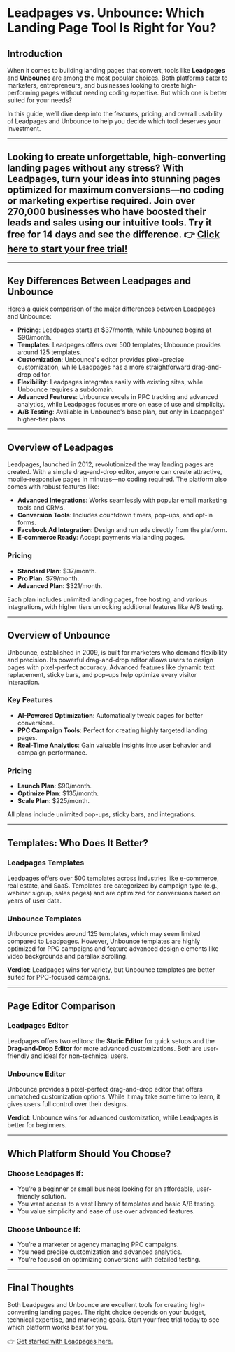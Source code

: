 # Leadpages vs. Unbounce: Which Landing Page Tool Is Right for You?

## Introduction

When it comes to building landing pages that convert, tools like **Leadpages** and **Unbounce** are among the most popular choices. Both platforms cater to marketers, entrepreneurs, and businesses looking to create high-performing pages without needing coding expertise. But which one is better suited for your needs?

In this guide, we’ll dive deep into the features, pricing, and overall usability of Leadpages and Unbounce to help you decide which tool deserves your investment.

---

## Looking to create unforgettable, high-converting landing pages without any stress? With Leadpages, turn your ideas into stunning pages optimized for maximum conversions—no coding or marketing expertise required. Join over 270,000 businesses who have boosted their leads and sales using our intuitive tools. Try it free for 14 days and see the difference. 👉 [Click here to start your free trial!](https://bit.ly/LEadPages)

---

## Key Differences Between Leadpages and Unbounce

Here’s a quick comparison of the major differences between Leadpages and Unbounce:

- **Pricing**: Leadpages starts at $37/month, while Unbounce begins at $90/month.
- **Templates**: Leadpages offers over 500 templates; Unbounce provides around 125 templates.
- **Customization**: Unbounce's editor provides pixel-precise customization, while Leadpages has a more straightforward drag-and-drop editor.
- **Flexibility**: Leadpages integrates easily with existing sites, while Unbounce requires a subdomain.
- **Advanced Features**: Unbounce excels in PPC tracking and advanced analytics, while Leadpages focuses more on ease of use and simplicity.
- **A/B Testing**: Available in Unbounce's base plan, but only in Leadpages' higher-tier plans.

---

## Overview of Leadpages

Leadpages, launched in 2012, revolutionized the way landing pages are created. With a simple drag-and-drop editor, anyone can create attractive, mobile-responsive pages in minutes—no coding required. The platform also comes with robust features like:

- **Advanced Integrations**: Works seamlessly with popular email marketing tools and CRMs.
- **Conversion Tools**: Includes countdown timers, pop-ups, and opt-in forms.
- **Facebook Ad Integration**: Design and run ads directly from the platform.
- **E-commerce Ready**: Accept payments via landing pages.

### Pricing

- **Standard Plan**: $37/month.
- **Pro Plan**: $79/month.
- **Advanced Plan**: $321/month.

Each plan includes unlimited landing pages, free hosting, and various integrations, with higher tiers unlocking additional features like A/B testing.

---

## Overview of Unbounce

Unbounce, established in 2009, is built for marketers who demand flexibility and precision. Its powerful drag-and-drop editor allows users to design pages with pixel-perfect accuracy. Advanced features like dynamic text replacement, sticky bars, and pop-ups help optimize every visitor interaction.

### Key Features

- **AI-Powered Optimization**: Automatically tweak pages for better conversions.
- **PPC Campaign Tools**: Perfect for creating highly targeted landing pages.
- **Real-Time Analytics**: Gain valuable insights into user behavior and campaign performance.

### Pricing

- **Launch Plan**: $90/month.
- **Optimize Plan**: $135/month.
- **Scale Plan**: $225/month.

All plans include unlimited pop-ups, sticky bars, and integrations.

---

## Templates: Who Does It Better?

### Leadpages Templates

Leadpages offers over 500 templates across industries like e-commerce, real estate, and SaaS. Templates are categorized by campaign type (e.g., webinar signup, sales pages) and are optimized for conversions based on years of user data.

### Unbounce Templates

Unbounce provides around 125 templates, which may seem limited compared to Leadpages. However, Unbounce templates are highly optimized for PPC campaigns and feature advanced design elements like video backgrounds and parallax scrolling.

**Verdict**: Leadpages wins for variety, but Unbounce templates are better suited for PPC-focused campaigns.

---

## Page Editor Comparison

### Leadpages Editor

Leadpages offers two editors: the **Static Editor** for quick setups and the **Drag-and-Drop Editor** for more advanced customizations. Both are user-friendly and ideal for non-technical users.

### Unbounce Editor

Unbounce provides a pixel-perfect drag-and-drop editor that offers unmatched customization options. While it may take some time to learn, it gives users full control over their designs.

**Verdict**: Unbounce wins for advanced customization, while Leadpages is better for beginners.

---

## Which Platform Should You Choose?

### Choose Leadpages If:

- You’re a beginner or small business looking for an affordable, user-friendly solution.
- You want access to a vast library of templates and basic A/B testing.
- You value simplicity and ease of use over advanced features.

### Choose Unbounce If:

- You’re a marketer or agency managing PPC campaigns.
- You need precise customization and advanced analytics.
- You’re focused on optimizing conversions with detailed testing.

---

## Final Thoughts

Both Leadpages and Unbounce are excellent tools for creating high-converting landing pages. The right choice depends on your budget, technical expertise, and marketing goals. Start your free trial today to see which platform works best for you.

👉 [Get started with Leadpages here.](https://bit.ly/LEadPages)
